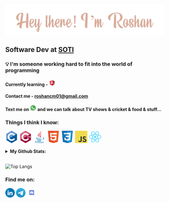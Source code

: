 <p align="center"><img src="icons/name.png" /></p>

## Software Dev at [SOTI](https://soti.net/)

### 💡 I'm someone working hard to fit into the world of programming

#### Currently learning - <a href="https://angular.io/"><img src="icons/angular.svg" title="Angular" width="20px" /></a>
#### Contact me - [roshancm01@gmail.com](mailto:roshancm01@gmail.com)
#### Text me on <a href="https://wa.me/919188476714?text=Hey,+I+saw+you+on+Github"><img src="icons/whatsapp.png" width="20px" /></a> and we can talk about TV shows & cricket & food & stuff...

### Things I think I know:
<p>
<img src="icons/c.svg" title="c" width="40px" />
<img src="icons/cpp.svg" title="c++" width="40px" />
<img src="icons/java.svg" title="java" width="40px" />
<img src="icons/html5.svg" title="HTML5" width="40px" />
<img src="icons/css3.svg" title="CSS3" width="40px" />
<img src="icons/js.svg" title="javascript" width="40px" />
<img src="icons/react.svg" title="React" width="40px" />
</p>

<details>
<summary title="It ain't much, but it's honest work">
<b>My Github Stats:</b>
<br><br>
</summary><img align="center" src="https://github-readme-stats.vercel.app/api?username=ochufy&show_icons=true&theme=dark" alt="ochufy" /></details>

![Top Langs](https://github-readme-stats.vercel.app/api/top-langs/?username=ochufy&layout=compact)

### Find me on:
<p>
<a href="https://www.linkedin.com/in/c-m-roshan"><img src="icons/linkedin.svg" width="30px" /></a>
<a href="https://t.me/nitric_acid"><img src="icons/telegram.svg" width="30px" /></a>
<img src="icons/discord.svg" title="ochu#2685" width="30px" />
</p>

